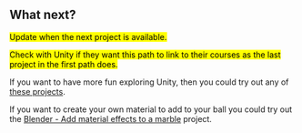 ## What next?

<mark>Update when the next project is available.</mark>

<mark>Check with Unity if they want this path to link to their courses as the last project in the first path does. </mark>

If you want to have more fun exploring Unity, then you could try out any of [these projects](https://projects.raspberrypi.org/en/projects?software%5B%5D=unity).

If you want to create your own material to add to your ball you could try out the [Blender - Add material effects to a marble](https://projects.raspberrypi.org/en/projects/blender-marble) project.  
